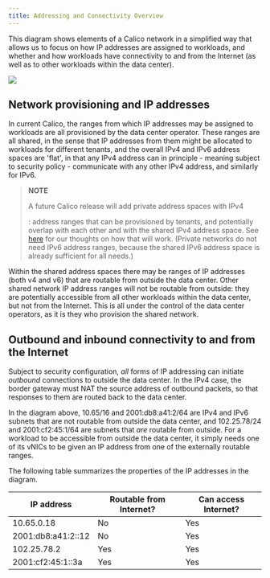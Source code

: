 ```yaml
---
title: Addressing and Connectivity Overview
---
```



This diagram shows elements of a Calico network in a simplified way that
allows us to focus on how IP addresses are assigned to workloads, and
whether and how workloads have connectivity to and from the Internet (as
well as to other workloads within the data center).

![]({{site.baseurl}}/images/calico-connectivity.png)

## Network provisioning and IP addresses

In current Calico, the ranges from which IP addresses may be assigned to
workloads are all provisioned by the data center operator. These ranges
are all shared, in the sense that IP addresses from them might be
allocated to workloads for different tenants, and the overall IPv4 and
IPv6 address spaces are 'flat', in that any IPv4 address can in
principle - meaning subject to security policy - communicate with any
other IPv4 address, and similarly for IPv6.

> **NOTE**
>
> A future Calico release will add private address spaces with IPv4
>
> :   address ranges that can be provisioned by tenants, and potentially
>     overlap with each other and with the shared IPv4 address space.
>     See [here](overlap-ips) for our thoughts on how that will work. (Private
>     networks do not need IPv6 address ranges, because the shared IPv6
>     address space is already sufficient for all needs.)
>
Within the shared address spaces there may be ranges of IP addresses
(both v4 and v6) that are routable from outside the data center. Other
shared network IP address ranges will not be routable from outside: they
are potentially accessible from all other workloads within the data
center, but not from the Internet. This is all under the control of the
data center operators, as it is they who provision the shared network.

## Outbound and inbound connectivity to and from the Internet

Subject to security configuration, *all* forms of IP addressing can
initiate *outbound* connections to outside the data center. In the IPv4
case, the border gateway must NAT the source address of outbound
packets, so that responses to them are routed back to the data center.

In the diagram above, 10.65/16 and 2001:db8:a41:2/64 are IPv4 and IPv6
subnets that are not routable from outside the data center, and
102.25.78/24 and 2001:cf2:45:1/64 are subnets that *are* routable from
outside. For a workload to be accessible from outside the data center,
it simply needs one of its vNICs to be given an IP address from one of
the externally routable ranges.

The following table summarizes the properties of the IP addresses in the
diagram.

| IP address              | Routable from Internet?    | Can access Internet?    |
|-------------------------|----------------------------|-------------------------|
|              10.65.0.18 | No                         | Yes                     |
|      2001:db8:a41:2::12 | No                         | Yes                     |
|             102.25.78.2 | Yes                        | Yes                     |
|       2001:cf2:45:1::3a | Yes                        | Yes                     |
